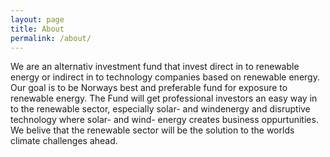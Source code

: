 ```yaml
---
layout: page
title: About
permalink: /about/
---
```

We are an alternativ investment fund that invest direct in to renewable energy or indirect in to technology companies based on renewable energy. Our goal is to be Norways best and preferable fund for exposure to renewable energy. The Fund will get professional investors an easy way in to the renewable sector, especially solar- and windenergy and disruptive technology where solar- and wind- energy creates business oppurtunities. We belive that the renewable sector will be the solution to the worlds climate challenges ahead.
